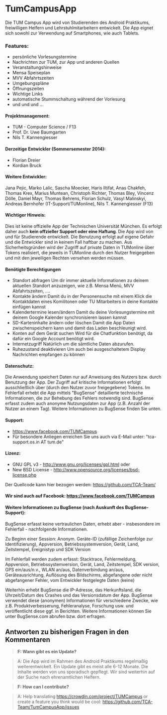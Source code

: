 # TumCampusApp

Die TUM Campus App wird von Studierenden des Android Praktikums, freiwilligen Helfern und Lehrstuhlmitarbeitern entwickelt. Die App eignet sich sowohl zur Verwendung auf Smartphones, wie auch Tablets.

### Features:
- persönliche Vorlesungstermine
- Nachrichten zur TUM, zur App und anderen Quellen 
- Veranstaltungshinweise
- Mensa Speiseplan
- MVV Abfahrtszeiten
- Umgebungspläne
- Öffnungszeiten
- Wichtige Links
- automatische Stummschaltung während der Vorlesung
- und und und ...

#### Projektmanagement:
+ TUM - Computer Science / F13
+ Prof. Dr. Uwe Baumgarten
+ Nils T. Kannengiesser 

#### Derzeitige Entwickler (Sommersemester 2014):
+ Florian Dreier
+ Kordian Bruck

#### Weitere Entwickler:
Jana Pejic, Marko Lalic, Sascha Moecker, Haris Iltifat, Anas Chakfeh, Thomas Krex, Marius Muntean, Christoph Richter, Thomas Bley, Vincenz Dölle, Daniel Mayr, Thomas Behrens, Florian Schulz, Vasyl Malinskyi, Andreas Bernhofer (IT-Support/TUMonline), Nils T. Kannengiesser (F13)



#### Wichtiger Hinweis:
Dies ist keine offizielle App der Technischen Universität München. Es erfolgt daher auch **kein offzieller Support oder eine Haftung**. Die App wird von und für Studierende entwickelt. Die Benutzung erfolgt auf eigene Gefahr und die Entwickler sind in keinem Fall haftbar zu machen. Aus Sicherheitsgründen wird der Zugriff auf private Daten in TUMonline über Tokens realisiert, die jeweils in TUMonline durch den Nutzer freigegeben und mit den jeweiligen Rechten versehen werden müssen.

#### Benötigte Berechtigungen
+ Standort abfragen
	Um dir immer aktuelle Informationen zu deinem aktuellen Standort anzuzeigen, wie z.B. Mensa Menü, MVV Abfahrtszeiten, ....
+ Kontakte ändern
	Damit du in der Personensuche mit einem Klick die Kontaktdaten eines Komilitonen oder TU Mitarbeiters in deine Kontakte einfügen kannst
+ Kalendertermine lesen/ändern
	Damit du deine Vorlesungstermine mit deinem Google Kalender synchronisieren lassen kannst
+ SD-Karteninhalte ändern oder löschen
	Damit die App Daten zwischenspeichern kann und damit das Laden beschleunigt wird.
+ Konten auf dem Gerät suchen
	Wird für die Chatfunktion benötigt, da dafür ein Google Account benötigt wird.
+ Internetzugriff
	Natürlich um die sämtliche Daten abzurufen.
+ Ruhezustand deaktivieren
	Um auch bei ausgeschaltetem Display Nachrichten empfangen zu können

#### Datenschutz:
Die Anwendung speichert Daten nur auf Anweisung des Nutzers bzw. durch Benutzung der App. Der Zugriff auf kritische Informationen erfolgt ausschließlich über (durch den Nutzer zuvor freigegebene) Tokens. Im Fehlerfall erhebt die App mittels "BugSense" detaillierte technische Informationen, die zur Behebung des Fehlers notwendig sind. BugSense erfasst zudem auch anonyme Nutzungsdaten zur App (z.B. Anzahl der Nutzer an einem Tag). Weitere Informationen zu BugSense finden Sie unten.

#### Support:
- https://www.facebook.com/TUMCampus
- Für besondere Anliegen erreichen Sie uns auch via E-Mail unter: "tca-support.os.in AT tum.de"

#### Lizenz:
- GNU GPL v3 - http://www.gnu.org/licenses/gpl.html oder
- New BSD License - http://www.opensource.org/licenses/bsd-license.php 

Der Quellcode kann hier bezogen werden: https://github.com/TCA-Team/

#### Wir sind auch auf Facebook: https://www.facebook.com/TUMCampus

#### Weitere Informationen zu BugSense (nach Auskunft des BugSense-Support):

BugSense erfasst keine vertraulichen Daten, erhebt aber - insbesondere im Fehlerfall - nachfolgende Informationen.

Zu Beginn einer Session:
Anonym. Geräte-ID (zufällige Zeichenfolge zur Identifizierung), Appversion, Betriebssystemversion, Gerät, Land, Zeitstempel, Ereignistyp und SDK Version

Im Fehlerfall werden zudem erfasst:
Stacktrace, Fehlermeldung, Appversion, Betriebssystemversion, Gerät, Land, Zeitstempel, SDK version, GPS ein/aus/n.v., WLAN an/aus, Datenverbindung an/aus, Geräteausrichtung, Auflösung des Bildschirms, abgefangene oder nicht abgefangener Fehler, vom Entwickler festgelegte Daten (keine)

Weiterhin erhebt BugSense die IP-Adresse, das Herkunftsland, die Uhrzeit/Datum des Crashes und das Versionsdatum der App. BugSense verwendet diese (anonymen) Informationen für verschiedene Zwecke, wie z.B. Produktverbesserung, Fehleranalyse, Forschung usw. und veröffentlicht diese ggf. in Berichten. Weitere Informationen können Sie unter BugSense.com abrufen bzw. dort erfragen.


## Antworten zu bisherigen Fragen in den Kommentaren
> **F: Wann gibt es ein Update?**

> A: Die App wird im Rahmen des Android Praktikums regelmaßig weiterentwickelt. Ein Update gibt es meist alle 6-12 Monate. Die Inhalte werden von uns sporadisch gepflegt. Wir sind weiterhin auf der Suche nach ehrenamtlichen Helfern.

> **F: How can I contribute?**

> A: Help translating https://crowdin.com/project/TUMCampus or create a feature you think would be cool: https://github.com/TCA-Team/TumCampusApp/issues

